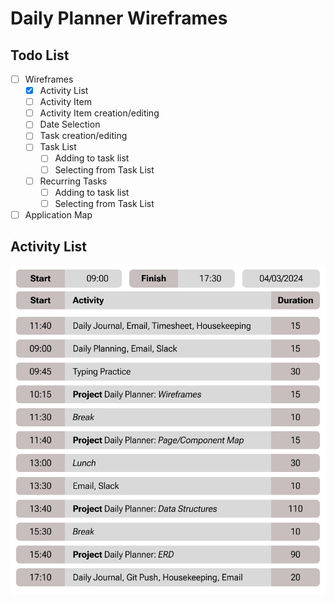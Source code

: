 # Daily Planner Wireframes

## Todo List

- [ ] Wireframes
  - [x] Activity List
  - [ ] Activity Item
  - [ ] Activity Item creation/editing
  - [ ] Date Selection
  - [ ] Task creation/editing
  - [ ] Task List
    - [ ] Adding to task list
    - [ ] Selecting from Task List
  - [ ] Recurring Tasks
    - [ ] Adding to task list
    - [ ] Selecting from Task List
- [ ] Application Map

## Activity List

![Activity List wireframes](assets/Daily-Planner-Wireframe-Activity-List.png)
